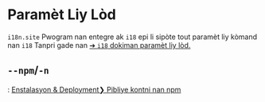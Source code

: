 # Paramèt Liy Lòd

`i18n.site` Pwogram nan entegre ak `i18` epi li sipòte tout paramèt liy kòmand nan `i18` Tanpri gade nan [➔ `i18` dokiman paramèt liy lòd.](/i18/cli)

## `--npm`/`-n`

: [Enstalasyon & Deployment❯ Pibliye kontni nan npm](/i18n.site/use#npm)